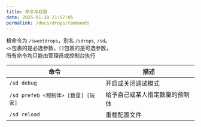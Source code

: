 ```yaml
---
title: 命令与权限
date: 2025-01-30 21:57:05
permalink: /docs/drops/commands
---
```


根命令为 `/sweetdrops`，别名 `/sdrops`, `/sd`。  
`<>`包裹的是必选参数，`[]`包裹的是可选参数，  
所有命令均只能由管理员或控制台执行

| 命令                           | 描述              |
|------------------------------|-----------------|
| `/sd debug`                  | 开启或关闭调试模式       |
| `/sd prefeb <预制体> [数量] [玩家]` | 给予自己或某人指定数量的预制体 |
| `/sd reload`                 | 重载配置文件          |
